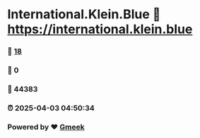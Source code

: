 # International.Klein.Blue :link: https://international.klein.blue 
### :page_facing_up: [18](https://international.klein.blue/tag.html) 
### :speech_balloon: 0 
### :hibiscus: 44383 
### :alarm_clock: 2025-04-03 04:50:34 
### Powered by :heart: [Gmeek](https://github.com/Meekdai/Gmeek)
